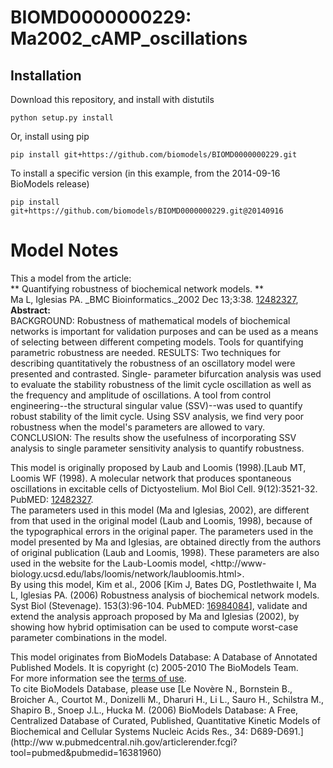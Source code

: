 # BIOMD0000000229: Ma2002_cAMP_oscillations

## Installation

Download this repository, and install with distutils

`python setup.py install`

Or, install using pip

`pip install git+https://github.com/biomodels/BIOMD0000000229.git`

To install a specific version (in this example, from the 2014-09-16 BioModels release)

`pip install git+https://github.com/biomodels/BIOMD0000000229.git@20140916`


# Model Notes


This a model from the article:  
** Quantifying robustness of biochemical network models. **   
Ma L, Iglesias PA. _BMC Bioinformatics._2002 Dec 13;3:38.
[12482327](http://www.ncbi.nlm.nih.gov/pubmed/12482327),  
**Abstract:**   
BACKGROUND: Robustness of mathematical models of biochemical networks is
important for validation purposes and can be used as a means of selecting
between different competing models. Tools for quantifying parametric
robustness are needed. RESULTS: Two techniques for describing quantitatively
the robustness of an oscillatory model were presented and contrasted. Single-
parameter bifurcation analysis was used to evaluate the stability robustness
of the limit cycle oscillation as well as the frequency and amplitude of
oscillations. A tool from control engineering--the structural singular value
(SSV)--was used to quantify robust stability of the limit cycle. Using SSV
analysis, we find very poor robustness when the model's parameters are allowed
to vary. CONCLUSION: The results show the usefulness of incorporating SSV
analysis to single parameter sensitivity analysis to quantify robustness.

  

This model is originally proposed by Laub and Loomis (1998).[Laub MT, Loomis
WF (1998). A molecular network that produces spontaneous oscillations in
excitable cells of Dictyostelium. Mol Biol Cell. 9(12):3521-32. PubMED:
[12482327](http://www.ncbi.nlm.nih.gov/pubmed/12482327).  
The parameters used in this model (Ma and Iglesias, 2002), are different from
that used in the original model (Laub and Loomis, 1998), because of the
typographical errors in the original paper. The parameters used in the model
presented by Ma and Iglesias, are obtained directly from the authors of
original publication (Laub and Loomis, 1998). These parameters are also used
in the website for the Laub-Loomis model, <http://www-
biology.ucsd.edu/labs/loomis/network/laubloomis.html>.  
By using this model, Kim et al., 2006 [Kim J, Bates DG, Postlethwaite I, Ma L,
Iglesias PA. (2006) Robustness analysis of biochemical network models. Syst
Biol (Stevenage). 153(3):96-104. PubMED:
[16984084](http://www.ncbi.nlm.nih.gov/pubmed/16984084)], validate and extend
the analysis approach proposed by Ma and Iglesias (2002), by showing how
hybrid optimisation can be used to compute worst-case parameter combinations
in the model.

  

This model originates from BioModels Database: A Database of Annotated
Published Models. It is copyright (c) 2005-2010 The BioModels Team.  
For more information see the [terms of
use](http://www.ebi.ac.uk/biomodels/legal.html).  
To cite BioModels Database, please use [Le Novère N., Bornstein B., Broicher
A., Courtot M., Donizelli M., Dharuri H., Li L., Sauro H., Schilstra M.,
Shapiro B., Snoep J.L., Hucka M. (2006) BioModels Database: A Free,
Centralized Database of Curated, Published, Quantitative Kinetic Models of
Biochemical and Cellular Systems Nucleic Acids Res., 34: D689-D691.](http://ww
w.pubmedcentral.nih.gov/articlerender.fcgi?tool=pubmed&pubmedid=16381960)



